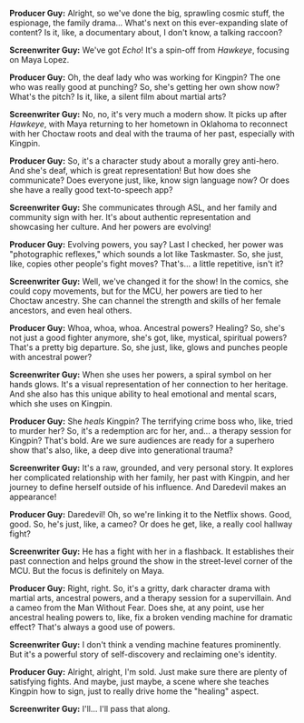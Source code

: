 **Producer Guy:** Alright, so we've done the big, sprawling cosmic stuff, the espionage, the family drama... What's next on this ever-expanding slate of content? Is it, like, a documentary about, I don't know, a talking raccoon?

**Screenwriter Guy:** We've got *Echo*! It's a spin-off from *Hawkeye*, focusing on Maya Lopez.

**Producer Guy:** Oh, the deaf lady who was working for Kingpin? The one who was really good at punching? So, she's getting her own show now? What's the pitch? Is it, like, a silent film about martial arts?

**Screenwriter Guy:** No, no, it's very much a modern show. It picks up after *Hawkeye*, with Maya returning to her hometown in Oklahoma to reconnect with her Choctaw roots and deal with the trauma of her past, especially with Kingpin.

**Producer Guy:** So, it's a character study about a morally grey anti-hero. And she's deaf, which is great representation! But how does she communicate? Does everyone just, like, know sign language now? Or does she have a really good text-to-speech app?

**Screenwriter Guy:** She communicates through ASL, and her family and community sign with her. It's about authentic representation and showcasing her culture. And her powers are evolving!

**Producer Guy:** Evolving powers, you say? Last I checked, her power was "photographic reflexes," which sounds a lot like Taskmaster. So, she just, like, copies other people's fight moves? That's... a little repetitive, isn't it?

**Screenwriter Guy:** Well, we've changed it for the show! In the comics, she could copy movements, but for the MCU, her powers are tied to her Choctaw ancestry. She can channel the strength and skills of her female ancestors, and even heal others.

**Producer Guy:** Whoa, whoa, whoa. Ancestral powers? Healing? So, she's not just a good fighter anymore, she's got, like, mystical, spiritual powers? That's a pretty big departure. So, she just, like, glows and punches people with ancestral power?

**Screenwriter Guy:** When she uses her powers, a spiral symbol on her hands glows. It's a visual representation of her connection to her heritage. And she also has this unique ability to heal emotional and mental scars, which she uses on Kingpin.

**Producer Guy:** She *heals* Kingpin? The terrifying crime boss who, like, tried to murder her? So, it's a redemption arc for her, and... a therapy session for Kingpin? That's bold. Are we sure audiences are ready for a superhero show that's also, like, a deep dive into generational trauma?

**Screenwriter Guy:** It's a raw, grounded, and very personal story. It explores her complicated relationship with her family, her past with Kingpin, and her journey to define herself outside of his influence. And Daredevil makes an appearance!

**Producer Guy:** Daredevil! Oh, so we're linking it to the Netflix shows. Good, good. So, he's just, like, a cameo? Or does he get, like, a really cool hallway fight?

**Screenwriter Guy:** He has a fight with her in a flashback. It establishes their past connection and helps ground the show in the street-level corner of the MCU. But the focus is definitely on Maya.

**Producer Guy:** Right, right. So, it's a gritty, dark character drama with martial arts, ancestral powers, and a therapy session for a supervillain. And a cameo from the Man Without Fear. Does she, at any point, use her ancestral healing powers to, like, fix a broken vending machine for dramatic effect? That's always a good use of powers.

**Screenwriter Guy:** I don't think a vending machine features prominently. But it's a powerful story of self-discovery and reclaiming one's identity.

**Producer Guy:** Alright, alright, I'm sold. Just make sure there are plenty of satisfying fights. And maybe, just maybe, a scene where she teaches Kingpin how to sign, just to really drive home the "healing" aspect.

**Screenwriter Guy:** I'll... I'll pass that along.